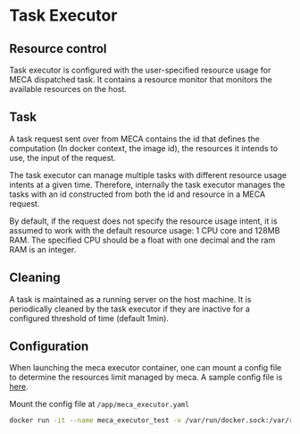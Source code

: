 # Task Executor

## Resource control

Task executor is configured with the user-specified resource usage for MECA dispatched task. It contains a resource monitor that monitors the available resources on the host.

## Task

A task request sent over from MECA contains the id that defines the computation (In docker context, the image id), the resources it intends to use, the input of the request.

The task executor can manage multiple tasks with different resource usage intents at a given time. Therefore, internally the task executor manages the tasks with an id constructed from both the id and resource in a MECA request.

By default, if the request does not specify the resource usage intent, it is assumed to work with the default resource usage: 1 CPU core and 128MB RAM. The specified CPU should be a float with one decimal and the ram RAM is an integer.

## Cleaning

A task is maintained as a running server on the host machine. It is periodically cleaned by the task executor if they are inactive for a configured threshold of time (default 1min).

## Configuration

When launching the meca executor container, one can mount a config file to determine the resources limit managed by meca. A sample config file is [here](../task_executor/conf/meca_docker.yaml).

Mount the config file at `/app/meca_executor.yaml`

```sh
docker run -it --name meca_executor_test -v /var/run/docker.sock:/var/run/docker.sock -v <your-config-file>:/app/meca_executor.yaml --net=meca --ip=172.18.0.255 meca-executor:latest
```
